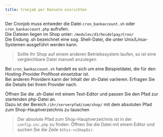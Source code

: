 ```yaml
---
title: Cronjob per Konsole einrichten
---
```

Der Cronjob muss entweder die Datei `cron_bankaccount.sh` oder `cron_bankaccount.php` aufrufen.<br>
Die Dateien liegen im Shop unter: `/modules/d3/heidelpay/Cron/` <br>
Die Endung .sh bezeichnet eine sog. Shell-Datei, die unter Unix/Linux-Systemen ausgeführt werden kann.
> Sollte Ihr Shop auf einem anderen Betriebssystem laufen, so ist eine vergleichbare Datei manuell anzulegen

Bei `cron_bankaccount.sh` handelt es sich um eine Beispieldatei, die für den Hosting-Provider Profihost einsetzbar ist.<br>
Bei anderen Providern kann der Inhalt der sh-Datei variieren. Erfragen Sie die Details bei Ihrem Provider nach.

Öffnen Sie die .sh-Datei mit einem Text-Editor und passen Sie den Pfad zur startenden php-Datei an.<br>
Dazu ist der Bereich `/ihr/serverpfad/zum/shop/` mit dem absoluten Pfad zum Shop-Hauptverzeichnis zu tauschen

> Der absolute Pfad zum Shop-Hauptverzeichnis ist in der _`config.inc.php`_ zu finden.
> Öffnen Sie die Datei mit einem Editor und suchen Sie die Zeile `$this->sShopDir`.
